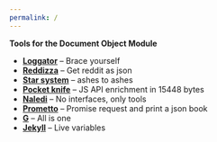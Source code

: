 ```yaml
---
permalink: /
---
```

**Tools for the Document Object Module**

- **[Loggator](https://petrosh.github.io/domtools/loggator)** – Brace yourself
- **[Reddizza](https://petrosh.github.io/domtools/reddizza)** – Get reddit as json
- **[Star system](https://petrosh.github.io/domtools/starsystem)** – ashes to ashes
- **[Pocket knife](https://petrosh.github.io/domtools/pocketknife)** – JS API enrichment in 15448 bytes
- **[Naledi](https://petrosh.github.io/domtools/naledi)** – No interfaces, only tools
- **[Prometto](https://petrosh.github.io/domtools/prometto)** – Promise request and print a json book
- **[G](https://petrosh.github.io/domtools/G)** – All is one
- **[Jekyll](https://petrosh.github.io/domtools/jekyll)** – Live variables
